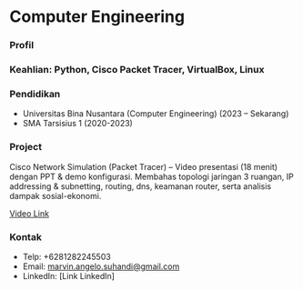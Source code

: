 # **Computer Engineering**

### Profil


### Keahlian: Python, Cisco Packet Tracer, VirtualBox, Linux

### Pendidikan
- Universitas Bina Nusantara (Computer Engineering) (2023 – Sekarang)
- SMA Tarsisius 1 (2020-2023)

### Project
Cisco Network Simulation (Packet Tracer) – Video presentasi (18 menit) dengan PPT & demo konfigurasi. Membahas topologi jaringan 3 ruangan, IP addressing & subnetting, routing, dns, keamanan router, serta analisis dampak sosial-ekonomi.

[Video Link](https://youtu.be/wfBFI1OXtcA)


### Kontak
- Telp: +6281282245503
- Email: marvin.angelo.suhandi@gmail.com
- LinkedIn: [Link LinkedIn]
